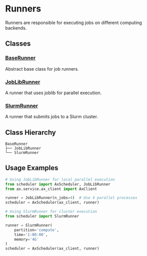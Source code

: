# Runners

Runners are responsible for executing jobs on different computing backends.

## Classes

### [BaseRunner](base_runner.md)

Abstract base class for job runners.

### [JobLibRunner](joblib_runner.md)

A runner that uses joblib for parallel execution.

### [SlurmRunner](slurm_runner.md)

A runner that submits jobs to a Slurm cluster.

## Class Hierarchy

```
BaseRunner
├── JobLibRunner
└── SlurmRunner
```

## Usage Examples

```python
# Using JobLibRunner for local parallel execution
from scheduler import AxScheduler, JobLibRunner
from ax.service.ax_client import AxClient

runner = JobLibRunner(n_jobs=4)  # Use 4 parallel processes
scheduler = AxScheduler(ax_client, runner)

# Using SlurmRunner for cluster execution
from scheduler import SlurmRunner

runner = SlurmRunner(
    partition='compute',
    time='1:00:00',
    memory='4G'
)
scheduler = AxScheduler(ax_client, runner)
```

